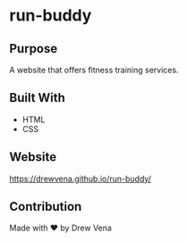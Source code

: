 # run-buddy

## Purpose
A website that offers fitness training services.

## Built With
* HTML
* CSS

## Website
https://drewvena.github.io/run-buddy/

## Contribution
Made with ❤️ by Drew Vena

